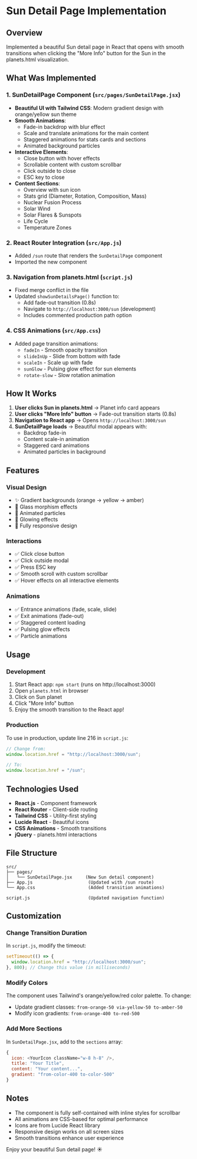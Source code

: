 # Sun Detail Page Implementation

## Overview
Implemented a beautiful Sun detail page in React that opens with smooth transitions when clicking the "More Info" button for the Sun in the planets.html visualization.

## What Was Implemented

### 1. **SunDetailPage Component** (`src/pages/SunDetailPage.jsx`)
- **Beautiful UI with Tailwind CSS**: Modern gradient design with orange/yellow sun theme
- **Smooth Animations**: 
  - Fade-in backdrop with blur effect
  - Scale and translate animations for the main content
  - Staggered animations for stats cards and sections
  - Animated background particles
- **Interactive Elements**:
  - Close button with hover effects
  - Scrollable content with custom scrollbar
  - Click outside to close
  - ESC key to close
- **Content Sections**:
  - Overview with sun icon
  - Stats grid (Diameter, Rotation, Composition, Mass)
  - Nuclear Fusion Process
  - Solar Wind
  - Solar Flares & Sunspots
  - Life Cycle
  - Temperature Zones

### 2. **React Router Integration** (`src/App.js`)
- Added `/sun` route that renders the `SunDetailPage` component
- Imported the new component

### 3. **Navigation from planets.html** (`script.js`)
- Fixed merge conflict in the file
- Updated `showSunDetailsPage()` function to:
  - Add fade-out transition (0.8s)
  - Navigate to `http://localhost:3000/sun` (development)
  - Includes commented production path option

### 4. **CSS Animations** (`src/App.css`)
- Added page transition animations:
  - `fadeIn` - Smooth opacity transition
  - `slideInUp` - Slide from bottom with fade
  - `scaleIn` - Scale up with fade
  - `sunGlow` - Pulsing glow effect for sun elements
  - `rotate-slow` - Slow rotation animation

## How It Works

1. **User clicks Sun in planets.html** → Planet info card appears
2. **User clicks "More Info" button** → Fade-out transition starts (0.8s)
3. **Navigation to React app** → Opens `http://localhost:3000/sun`
4. **SunDetailPage loads** → Beautiful modal appears with:
   - Backdrop fade-in
   - Content scale-in animation
   - Staggered card animations
   - Animated particles in background

## Features

### Visual Design
- ✨ Gradient backgrounds (orange → yellow → amber)
- 🎨 Glass morphism effects
- 💫 Animated particles
- 🌟 Glowing effects
- 📱 Fully responsive design

### Interactions
- ✅ Click close button
- ✅ Click outside modal
- ✅ Press ESC key
- ✅ Smooth scroll with custom scrollbar
- ✅ Hover effects on all interactive elements

### Animations
- ✅ Entrance animations (fade, scale, slide)
- ✅ Exit animations (fade-out)
- ✅ Staggered content loading
- ✅ Pulsing glow effects
- ✅ Particle animations

## Usage

### Development
1. Start React app: `npm start` (runs on http://localhost:3000)
2. Open `planets.html` in browser
3. Click on Sun planet
4. Click "More Info" button
5. Enjoy the smooth transition to the React app!

### Production
To use in production, update line 216 in `script.js`:
```javascript
// Change from:
window.location.href = "http://localhost:3000/sun";

// To:
window.location.href = "/sun";
```

## Technologies Used
- **React.js** - Component framework
- **React Router** - Client-side routing
- **Tailwind CSS** - Utility-first styling
- **Lucide React** - Beautiful icons
- **CSS Animations** - Smooth transitions
- **jQuery** - planets.html interactions

## File Structure
```
src/
├── pages/
│   └── SunDetailPage.jsx     (New Sun detail component)
├── App.js                     (Updated with /sun route)
└── App.css                    (Added transition animations)

script.js                      (Updated navigation function)
```

## Customization

### Change Transition Duration
In `script.js`, modify the timeout:
```javascript
setTimeout(() => {
  window.location.href = "http://localhost:3000/sun";
}, 800); // Change this value (in milliseconds)
```

### Modify Colors
The component uses Tailwind's orange/yellow/red color palette. To change:
- Update gradient classes: `from-orange-50 via-yellow-50 to-amber-50`
- Modify icon gradients: `from-orange-400 to-red-500`

### Add More Sections
In `SunDetailPage.jsx`, add to the `sections` array:
```javascript
{
  icon: <YourIcon className="w-8 h-8" />,
  title: "Your Title",
  content: "Your content...",
  gradient: "from-color-400 to-color-500"
}
```

## Notes
- The component is fully self-contained with inline styles for scrollbar
- All animations are CSS-based for optimal performance
- Icons are from Lucide React library
- Responsive design works on all screen sizes
- Smooth transitions enhance user experience

Enjoy your beautiful Sun detail page! ☀️
